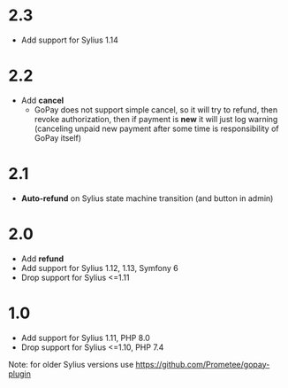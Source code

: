 # 2.3

- Add support for Sylius 1.14

# 2.2

- Add **cancel**
  - GoPay does not support simple cancel, so it will try to refund, then revoke authorization, then if payment is **new** it will just log warning (canceling unpaid new payment after some time is responsibility of GoPay itself)

# 2.1

- **Auto-refund** on Sylius state machine transition (and button in admin)

# 2.0

- Add **refund**
- Add support for Sylius 1.12, 1.13, Symfony 6
- Drop support for Sylius <=1.11

# 1.0

- Add support for Sylius 1.11, PHP 8.0
- Drop support for Sylius <=1.10, PHP 7.4

Note: for older Sylius versions use https://github.com/Prometee/gopay-plugin
